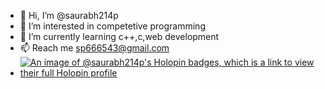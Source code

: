 - 👋 Hi, I’m @saurabh214p
- 👀 I’m interested in competetive programming
- 🌱 I’m currently learning c++,c,web development
- 📫 Reach me sp666543@gmail.com
- [![An image of @saurabh214p's Holopin badges, which is a link to view their full Holopin profile](https://holopin.me/saurabh214p)](https://holopin.io/@saurabh214p)

<!---
saurabh214p/saurabh214p is a ✨ special ✨ repository because its `README.md` (this file) appears on your GitHub profile.
You can click the Preview link to take a look at your changes.
--->
